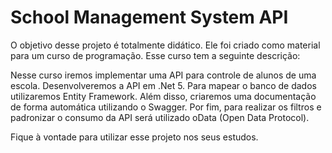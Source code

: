 # School Management System API

O objetivo desse projeto é totalmente didático. Ele foi criado como material para um curso de programação. Esse curso tem a seguinte descrição: 

Nesse curso iremos implementar uma API para controle de alunos de uma escola. Desenvolveremos a API em .Net 5. Para mapear o banco de dados utilizaremos Entity Framework. Além disso, criaremos uma documentação de forma automática utilizando o Swagger. Por fim, para realizar os filtros e padronizar o consumo da API será utilizado oData (Open Data Protocol).

Fique à vontade para utilizar esse projeto nos seus estudos. 
